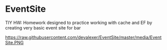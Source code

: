 # EventSite
TIY HW: Homework designed to practice working with cache and EF by creating very basic event site for bar

https://raw.githubusercontent.com/devalexer/EventSite/master/media/EventSite.PNG
